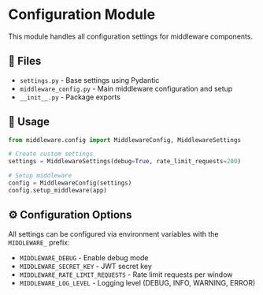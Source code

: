 # Configuration Module

This module handles all configuration settings for middleware components.

## 📁 Files

- `settings.py` - Base settings using Pydantic
- `middleware_config.py` - Main middleware configuration and setup
- `__init__.py` - Package exports

## 🔧 Usage

```python
from middleware.config import MiddlewareConfig, MiddlewareSettings

# Create custom settings
settings = MiddlewareSettings(debug=True, rate_limit_requests=200)

# Setup middleware
config = MiddlewareConfig(settings)
config.setup_middleware(app)
```

## ⚙️ Configuration Options

All settings can be configured via environment variables with the `MIDDLEWARE_` prefix:

- `MIDDLEWARE_DEBUG` - Enable debug mode
- `MIDDLEWARE_SECRET_KEY` - JWT secret key
- `MIDDLEWARE_RATE_LIMIT_REQUESTS` - Rate limit requests per window
- `MIDDLEWARE_LOG_LEVEL` - Logging level (DEBUG, INFO, WARNING, ERROR)